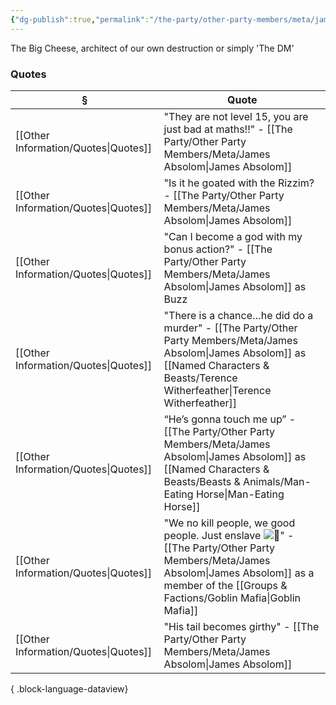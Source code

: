 ```yaml
---
{"dg-publish":true,"permalink":"/the-party/other-party-members/meta/james-absolom/","updated":"2025-08-11T11:53:32.589+01:00"}
---
```


The Big Cheese, architect of our own destruction or simply 'The DM'

### Quotes
| §                                       | Quote                                                                                                                                                            |
| --------------------------------------- | ---------------------------------------------------------------------------------------------------------------------------------------------------------------- |
| [[Other Information/Quotes\|Quotes]] | "They are not level 15, you are just bad at maths!!" - [[The Party/Other Party Members/Meta/James Absolom\|James Absolom]]                                                                                         |
| [[Other Information/Quotes\|Quotes]] | "Is it he goated with the Rizzim? - [[The Party/Other Party Members/Meta/James Absolom\|James Absolom]]                                                                                                            |
| [[Other Information/Quotes\|Quotes]] | "Can I become a god with my bonus action?" - [[The Party/Other Party Members/Meta/James Absolom\|James Absolom]] as Buzz                                                                                           |
| [[Other Information/Quotes\|Quotes]] | "There is a chance…he did do a murder" - [[The Party/Other Party Members/Meta/James Absolom\|James Absolom]] as [[Named Characters & Beasts/Terence Witherfeather\|Terence Witherfeather]]                                                                          |
| [[Other Information/Quotes\|Quotes]] | “He’s gonna touch me up” - [[The Party/Other Party Members/Meta/James Absolom\|James Absolom]] as [[Named Characters & Beasts/Beasts & Animals/Man-Eating Horse\|Man-Eating Horse]]                                                                                             |
| [[Other Information/Quotes\|Quotes]] | "We no kill people, we good people. Just enslave ![🥰](https://discord.com/assets/10b67e5181089c99.svg)" - [[The Party/Other Party Members/Meta/James Absolom\|James Absolom]] as a member of the [[Groups & Factions/Goblin Mafia\|Goblin Mafia]] |
| [[Other Information/Quotes\|Quotes]] | "His tail becomes girthy" - [[The Party/Other Party Members/Meta/James Absolom\|James Absolom]]                                                                                                                    |

{ .block-language-dataview}